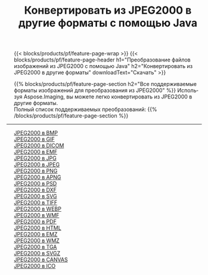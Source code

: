 ﻿---
title: Конвертировать из JPEG2000 в другие форматы с помощью Java 
weight: 3920
url: /ru/java/conversion/from/jpeg2000 
lang: ru
langdirlevel: 2
locales: zh-hans,ja,it,ru,de,es,fr,nl,id,lt,pl,pt,vi,tr,ko,zh-hant,ar,hi,th,sv,cs,uk,he
description: Используя Aspose.Imaging, вы можете легко конвертировать из JPEG2000 в другие форматы.
---

{{< blocks/products/pf/feature-page-wrap >}}
{{< blocks/products/pf/feature-page-header h1="Преобразование файлов изображений из JPEG2000 с помощью Java" h2="Конвертировать из JPEG2000 в другие форматы" downloadText="Скачать" >}}


{{% blocks/products/pf/feature-page-section  h2="Все поддерживаемые форматы изображений для преобразования из JPEG2000" %}}
Используя Aspose.Imaging, вы можете легко конвертировать из JPEG2000 в другие форматы.
<br/>
Полный список поддерживаемых преобразований:
{{% /blocks/products/pf/feature-page-section %}}
<div class="container-fluid productfamilypage bg-gray">
    <div class="convertypes bg-gray agp-content section">
        <div class="container">
		<hr style="margin-left:-20px;"/>
		<div class="row other-converters">
		    <div class='col-md-2 other-converter remove-lp remove-rp'><a href="/imaging/ru/java/conversion/jpeg2000-to-bmp" >JPEG2000 в BMP</a></div><div class='col-md-2 other-converter remove-lp remove-rp'><a href="/imaging/ru/java/conversion/jpeg2000-to-gif" >JPEG2000 в GIF</a></div><div class='col-md-2 other-converter remove-lp remove-rp'><a href="/imaging/ru/java/conversion/jpeg2000-to-dicom" >JPEG2000 в DICOM</a></div><div class='col-md-2 other-converter remove-lp remove-rp'><a href="/imaging/ru/java/conversion/jpeg2000-to-emf" >JPEG2000 в EMF</a></div><div class='col-md-2 other-converter remove-lp remove-rp'><a href="/imaging/ru/java/conversion/jpeg2000-to-jpg" >JPEG2000 в JPG</a></div><div class='col-md-2 other-converter remove-lp remove-rp'><a href="/imaging/ru/java/conversion/jpeg2000-to-jpeg" >JPEG2000 в JPEG</a></div><div class='col-md-2 other-converter remove-lp remove-rp'><a href="/imaging/ru/java/conversion/jpeg2000-to-png" >JPEG2000 в PNG</a></div><div class='col-md-2 other-converter remove-lp remove-rp'><a href="/imaging/ru/java/conversion/jpeg2000-to-apng" >JPEG2000 в APNG</a></div><div class='col-md-2 other-converter remove-lp remove-rp'><a href="/imaging/ru/java/conversion/jpeg2000-to-psd" >JPEG2000 в PSD</a></div><div class='col-md-2 other-converter remove-lp remove-rp'><a href="/imaging/ru/java/conversion/jpeg2000-to-dxf" >JPEG2000 в DXF</a></div><div class='col-md-2 other-converter remove-lp remove-rp'><a href="/imaging/ru/java/conversion/jpeg2000-to-svg" >JPEG2000 в SVG</a></div><div class='col-md-2 other-converter remove-lp remove-rp'><a href="/imaging/ru/java/conversion/jpeg2000-to-tiff" >JPEG2000 в TIFF</a></div><div class='col-md-2 other-converter remove-lp remove-rp'><a href="/imaging/ru/java/conversion/jpeg2000-to-webp" >JPEG2000 в WEBP</a></div><div class='col-md-2 other-converter remove-lp remove-rp'><a href="/imaging/ru/java/conversion/jpeg2000-to-wmf" >JPEG2000 в WMF</a></div><div class='col-md-2 other-converter remove-lp remove-rp'><a href="/imaging/ru/java/conversion/jpeg2000-to-pdf" >JPEG2000 в PDF</a></div><div class='col-md-2 other-converter remove-lp remove-rp'><a href="/imaging/ru/java/conversion/jpeg2000-to-html" >JPEG2000 в HTML</a></div><div class='col-md-2 other-converter remove-lp remove-rp'><a href="/imaging/ru/java/conversion/jpeg2000-to-emz" >JPEG2000 в EMZ</a></div><div class='col-md-2 other-converter remove-lp remove-rp'><a href="/imaging/ru/java/conversion/jpeg2000-to-wmz" >JPEG2000 в WMZ</a></div><div class='col-md-2 other-converter remove-lp remove-rp'><a href="/imaging/ru/java/conversion/jpeg2000-to-tga" >JPEG2000 в TGA</a></div><div class='col-md-2 other-converter remove-lp remove-rp'><a href="/imaging/ru/java/conversion/jpeg2000-to-svgz" >JPEG2000 в SVGZ</a></div><div class='col-md-2 other-converter remove-lp remove-rp'><a href="/imaging/ru/java/conversion/jpeg2000-to-canvas" >JPEG2000 в CANVAS</a></div><div class='col-md-2 other-converter remove-lp remove-rp'><a href="/imaging/ru/java/conversion/jpeg2000-to-ico" >JPEG2000 в ICO</a></div>
                </div>
        </div>
    </div>
</div>
<br/>

